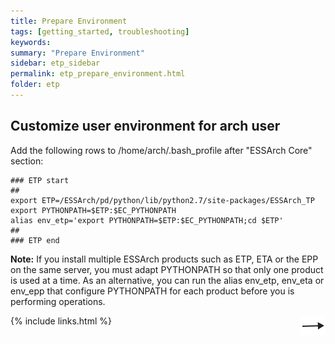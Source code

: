 ```yaml
---
title: Prepare Environment
tags: [getting_started, troubleshooting]
keywords:
summary: "Prepare Environment"
sidebar: etp_sidebar
permalink: etp_prepare_environment.html
folder: etp
---
```


## Customize user environment for arch user

Add the following rows to /home/arch/.bash_profile after "ESSArch Core" section:

    ### ETP start
    ##
    export ETP=/ESSArch/pd/python/lib/python2.7/site-packages/ESSArch_TP
    export PYTHONPATH=$ETP:$EC_PYTHONPATH
    alias env_etp='export PYTHONPATH=$ETP:$EC_PYTHONPATH;cd $ETP'
    ##
    ### ETP end

**Note:** If you install multiple ESSArch products such as ETP, ETA or the EPP on the same server, you must adapt PYTHONPATH so that only one product is used at a time. As an alternative, you can run the alias env_etp, env_eta or env_epp that configure PYTHONPATH for each product before you is performing operations.

[<img align="right" src="images/n.png">](etp_install.html)
{% include links.html %}
